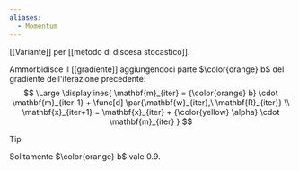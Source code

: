 ```yaml
---
aliases:
  - Momentum
---
```

[[Variante]] per [[metodo di discesa stocastico]].

Ammorbidisce il [[gradiente]] aggiungendoci parte $\color{orange} b$ del gradiente dell'iterazione precedente:
$$
\Large
\displaylines{
	\mathbf{m}_{iter} = {\color{orange} b} \cdot \mathbf{m}_{iter-1} +  \func[d] \par{\mathbf{w}_{iter},\ \mathbf{R}_{iter}}
	\\
	\mathbf{x}_{iter+1}
	=
	\mathbf{x}_{iter}
	+
	{\color{yellow} \alpha}
	\cdot
	\mathbf{m}_{iter}
}
$$

> [!Tip]
> Solitamente $\color{orange} b$ vale $0.9$.
